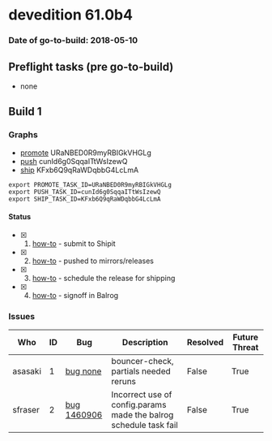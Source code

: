 # devedition 61.0b4

### Date of go-to-build: 2018-05-10

## Preflight tasks (pre go-to-build)
- none

## Build 1  

### Graphs
* [promote](https://tools.taskcluster.net/push-inspector/#/URaNBED0R9myRBIGkVHGLg) URaNBED0R9myRBIGkVHGLg
* [push](https://tools.taskcluster.net/push-inspector/#/cunId6g0SqqaITtWsIzewQ) cunId6g0SqqaITtWsIzewQ
* [ship](https://tools.taskcluster.net/push-inspector/#/KFxb6Q9qRaWDqbbG4LcLmA) KFxb6Q9qRaWDqbbG4LcLmA
```
export PROMOTE_TASK_ID=URaNBED0R9myRBIGkVHGLg
export PUSH_TASK_ID=cunId6g0SqqaITtWsIzewQ
export SHIP_TASK_ID=KFxb6Q9qRaWDqbbG4LcLmA
```


#### Status
- [x] 1.  [how-to](https://wiki.mozilla.org/Release:Release_Automation_on_Mercurial:Starting_a_Release#Submit_to_Ship_It)  - submit to Shipit
- [x] 2.  [how-to](https://github.com/mozilla-releng/releasewarrior-2.0/blob/master/docs/release-promotion/desktop/howto.md#push-artifacts-to-releases-directory)  - pushed to mirrors/releases
- [x] 3.  [how-to](https://github.com/mozilla-releng/releasewarrior-2.0/blob/master/docs/release-promotion/desktop/howto.md#ship-the-release)  - schedule the release for shipping
- [x] 4.  [how-to](https://github.com/mozilla-releng/releasewarrior-2.0/blob/master/docs/release-promotion/desktop/howto.md#obtain-sign-offs-for-changes)  - signoff in Balrog

### Issues
| Who                 | ID               | Bug                                                                 | Description                | Resolved                | Future Threat                |
| ------------------- | ---------------- | ------------------------------------------------------------------- | -------------------------- | ----------------------- | ---------------------------- |
| asasaki  | 1 | [bug none](https://bugzil.la/none)        | bouncer-check, partials needed reruns | False | True |
| sfraser  | 2 | [bug 1460906](https://bugzil.la/1460906)        | Incorrect use of config.params made the balrog schedule task fail | False | True |

